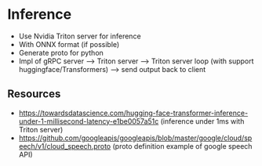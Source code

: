 <!--
 Copyright 2022 gab
 
 Licensed under the Apache License, Version 2.0 (the "License");
 you may not use this file except in compliance with the License.
 You may obtain a copy of the License at
 
     http://www.apache.org/licenses/LICENSE-2.0
 
 Unless required by applicable law or agreed to in writing, software
 distributed under the License is distributed on an "AS IS" BASIS,
 WITHOUT WARRANTIES OR CONDITIONS OF ANY KIND, either express or implied.
 See the License for the specific language governing permissions and
 limitations under the License.
-->

# Inference

* Use Nvidia Triton server for inference
* With ONNX format (if possible)
* Generate proto for python
* Impl of gRPC server --> Triton server --> Triton server loop (with support huggingface/Transformers) --> send output back to client

## Resources

* https://towardsdatascience.com/hugging-face-transformer-inference-under-1-millisecond-latency-e1be0057a51c  (inference under 1ms with Triton server)
* https://github.com/googleapis/googleapis/blob/master/google/cloud/speech/v1/cloud_speech.proto (proto definition example of google speech API)